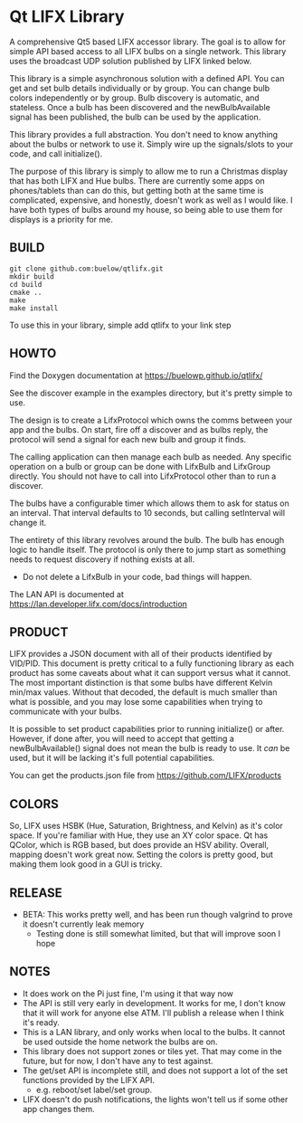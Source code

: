 # Qt LIFX Library

A comprehensive Qt5 based LIFX accessor library. The goal is to allow for simple API based access
to all LIFX bulbs on a single network. This library uses the broadcast UDP solution published by
LIFX linked below.

This library is a simple asynchronous solution with a defined API. You can get and set bulb
details individually or by group. You can change bulb colors independently or by group. Bulb
discovery is automatic, and stateless. Once a bulb has been discovered and the newBulbAvailable signal
has been published, the bulb can be used by the application.

This library provides a full abstraction. You don't need to know anything about the bulbs or network
to use it. Simply wire up the signals/slots to your code, and call initialize().

The purpose of this library is simply to allow me to run a Christmas display that has both LIFX
and Hue bulbs. There are currently some apps on phones/tablets than can do this, but getting both
at the same time is complicated, expensive, and honestly, doesn't work as well as I would like. I have
both types of bulbs around my house, so being able to use them for displays is a priority for me.

## BUILD

```
git clone github.com:buelow/qtlifx.git
mkdir build
cd build
cmake ..
make
make install
```

To use this in your library, simple add qtlifx to your link step

## HOWTO

Find the Doxygen documentation at https://buelowp.github.io/qtlifx/

See the discover example in the examples directory, but it's pretty simple to use.

The design is to create a LifxProtocol which owns the comms between your app
and the bulbs. On start, fire off a discover and as bulbs reply, the protocol will
send a signal for each new bulb and group it finds.

The calling application can then manage each bulb as needed. Any specific operation
on a bulb or group can be done with LifxBulb and LifxGroup directly. You should not have
to call into LifxProtocol other than to run a discover.

The bulbs have a configurable timer which allows them to ask for status on an interval.
That interval defaults to 10 seconds, but calling setInterval will change it.

The entirety of this library revolves around the bulb. The bulb has enough logic to
handle itself. The protocol is only there to jump start as something needs to request
discovery if nothing exists at all.

* Do not delete a LifxBulb in your code, bad things will happen.

The LAN API is documented at https://lan.developer.lifx.com/docs/introduction

## PRODUCT

LIFX provides a JSON document with all of their products identified by VID/PID. This document
is pretty critical to a fully functioning library as each product has some caveats about
what it can support versus what it cannot. The most important distinction is that some bulbs
have different Kelvin min/max values. Without that decoded, the default is much smaller than what
is possible, and you may lose some capabilities when trying to communicate with your bulbs.

It is possible to set product capabilities prior to running initialize() or after. However, if done
after, you will need to accept that getting a newBulbAvailable() signal does not mean the bulb
is ready to use. It *can* be used, but it will be lacking it's full potential capabilities.

You can get the products.json file from https://github.com/LIFX/products

## COLORS

So, LIFX uses HSBK (Hue, Saturation, Brightness, and Kelvin) as it's color space. If you're familiar
with Hue, they use an XY color space. Qt has QColor, which is RGB based, but does provide an HSV ability.
Overall, mapping doesn't work great now. Setting the colors is pretty good, but making them look good in a
GUI is tricky.

## RELEASE

* BETA: This works pretty well, and has been run though valgrind to prove it doesn't currently leak memory
  * Testing done is still somewhat limited, but that will improve soon I hope

## NOTES

* It does work on the Pi just fine, I'm using it that way now
* The API is still very early in development. It works for me, I don't know that it will work for anyone else ATM. I'll publish a release when I think it's ready.
* This is a LAN library, and only works when local to the bulbs. It cannot be used outside the home network the bulbs are on.
* This library does not support zones or tiles yet. That may come in the future, but for now, I don't have any to test against.
* The get/set API is incomplete still, and does not support a lot of the set functions provided by the LIFX API.
  * e.g. reboot/set label/set group.
* LIFX doesn't do push notifications, the lights won't tell us if some other app changes them.


